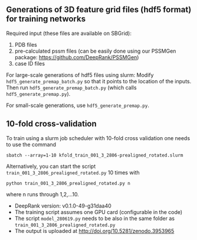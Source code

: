 ## Generations of 3D feature grid files (hdf5 format) for training networks
Required input (these files are available on SBGrid): 
1. PDB files
2. pre-calculated pssm files (can be easily done using our PSSMGen package: https://github.com/DeepRank/PSSMGen)
3. case ID files

For large-scale generations of hdf5 files using slurm: Modify `hdf5_generate_premap_batch.py` so that it points to the location of the inputs. Then run `hdf5_generate_premap_batch.py` (which calls `hdf5_generate_premap.py`). 

For small-scale generations, use `hdf5_generate_premap.py`. 

## 10-fold cross-validation 
To train using a slurm job scheduler with 10-fold cross validation one needs to use the command 

  ```sbatch --array=1-10 kfold_train_001_3_2806-prealigned_rotated.slurm```

Alternatively, you can start the script `train_001_3_2806_prealigned_rotated.py` 10 times with 

  ```python train_001_3_2806_prealigned_rotated.py n```

where n runs through 1,2,...10.

- DeepRank version: v0.1.0-49-g31daa40
- The training script assumes one GPU card (configurable in the code)
- The script `model_280619.py` needs to be also in the same folder as `train_001_3_2806_prealigned_rotated.py`
- The output is uploaded at http://doi.org/10.5281/zenodo.3953965
